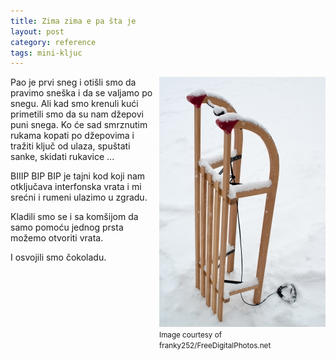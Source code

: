 ```yaml
---
title: Zima zima e pa šta je
layout: post
category: reference
tags: mini-kljuc 
---
```


<div style="float:right">
<img class="postimg" src="/assets/images/news/sled_franky242.jpg" />
<br>
<small>
Image courtesy of
<br> franky252/FreeDigitalPhotos.net
</small>
</div>

Pao je prvi sneg i otišli smo da pravimo sneška i da se valjamo po snegu. Ali kad smo krenuli kući primetili smo da su nam džepovi puni snega. Ko će sad smrznutim rukama kopati po džepovima i tražiti ključ od ulaza, spuštati sanke, skidati rukavice ...

BIIIP BIP BIP je tajni kod koji nam otključava interfonska vrata i mi srećni i rumeni ulazimo u zgradu.

Kladili smo se i sa komšijom da samo pomoću jednog prsta možemo otvoriti vrata. 

I osvojili smo čokoladu.
